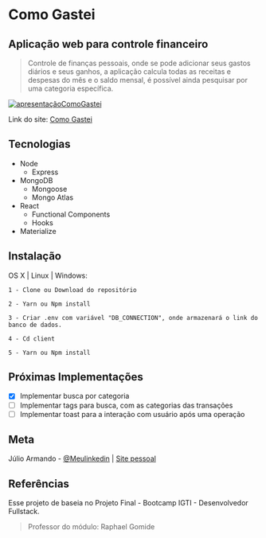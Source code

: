 # Como Gastei
## Aplicação web para controle financeiro

> Controle de finanças pessoais, onde se pode adicionar seus gastos
> diários e seus ganhos, a aplicação calcula todas as receitas e
> despesas do mês e o saldo mensal, é possível ainda pesquisar por uma
> categoria específica.

[![apresentaçãoComoGastei](https://user-images.githubusercontent.com/22210171/93255364-340ebb80-f770-11ea-8181-2c25fa350df2.gif)](http://comogastei.herokuapp.com)

Link do site: [Como Gastei](http://comogastei.herokuapp.com)

## Tecnologias

- Node
  - Express
- MongoDB
  - Mongoose
  - Mongo Atlas
- React
  - Functional Components
  - Hooks
- Materialize

## Instalação

OS X | Linux | Windows:

```
1 - Clone ou Download do repositório

2 - Yarn ou Npm install

3 - Criar .env com variável "DB_CONNECTION", onde armazenará o link do banco de dados.

4 - Cd client

5 - Yarn ou Npm install
```

## Próximas Implementações
- [x] Implementar busca por categoria
- [ ] Implementar tags para busca, com as categorias das transações
- [ ] Implementar toast para a interação com usuário após uma
      operação

## Meta

Júlio Armando -
[@Meulinkedin](https://www.linkedin.com/in/julioamoreno/) |
[Site pessoal](https://julioarmando.netlify.app)

## Referências

Esse projeto de baseia no Projeto Final - Bootcamp IGTI -
Desenvolvedor Fullstack.

> Professor do módulo: Raphael Gomide
